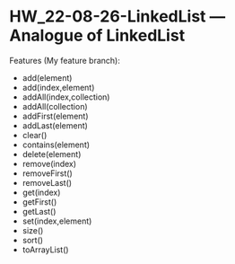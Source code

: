 # HW_22-08-26-LinkedList — Analogue of LinkedList
Features (My feature branch):
* add(element)
* add(index,element)
* addAll(index,collection)
* addAll(collection)
* addFirst(element)
* addLast(element)
* clear()
* contains(element)
* delete(element)
* remove(index)
* removeFirst()
* removeLast()
* get(index)
* getFirst()
* getLast()
* set(index,element)
* size()
* sort()
* toArrayList()  
